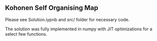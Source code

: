 ## Kohonen Self Organising Map

Please see Solution.iypnb and src/ folder for necessary code.

The solution was fully implemented in numpy with JIT optimizations for a select few functions.

